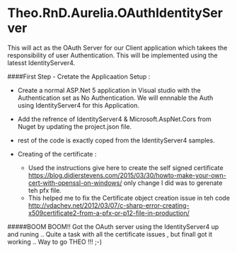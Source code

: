 # Theo.RnD.Aurelia.OAuthIdentityServer

This will act as the OAuth Server for our Client application which takees the responsibility of user Authentication. This will be implemented using the latesst IdentityServer4.

####First Step - Cretate the Applicaation Setup : 

* Create a normal ASP.Net 5 application in Visual studio with the Authentication set as No Authentication. We will ennnable the Auth using IdentityServer4 for this Application.

* Add the refrence of IdentityServer4 & Microsoft.AspNet.Cors from Nuget by updating the project.json file.

* rest of the code is exactly coped from the IdentityServer4 samples.

* Creating of the certificate :
	- Used the instructions give here to create the self signed certificate https://blog.didierstevens.com/2015/03/30/howto-make-your-own-cert-with-openssl-on-windows/ only change I did was to gerenate teh pfx file.
	- This helped me to fix the Certificate object creation issue in teh code http://vdachev.net/2012/03/07/c-sharp-error-creating-x509certificate2-from-a-pfx-or-p12-file-in-production/
	
#####BOOM BOOM!! Got the OAuth server using the IdentityServer4 up  and runing .. Quite  a task with all the certificate issues , but finall got it working .. Way to go THEO !!! ;-)
	

